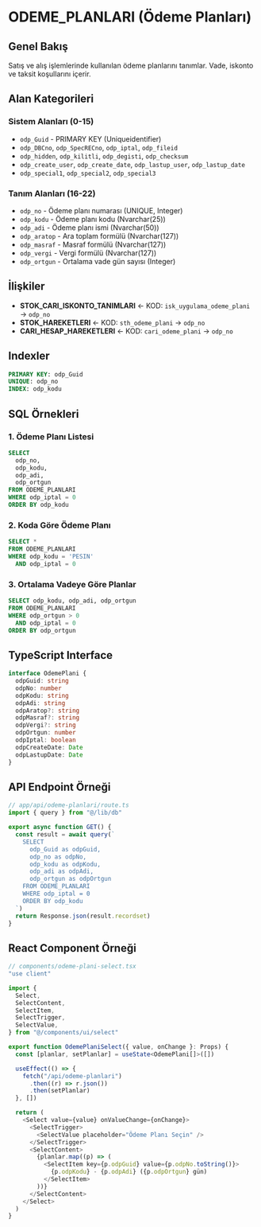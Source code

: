 # ODEME_PLANLARI (Ödeme Planları)

## Genel Bakış

Satış ve alış işlemlerinde kullanılan ödeme planlarını tanımlar. Vade, iskonto ve taksit koşullarını içerir.

## Alan Kategorileri

### Sistem Alanları (0-15)

- `odp_Guid` - PRIMARY KEY (Uniqueidentifier)
- `odp_DBCno`, `odp_SpecRECno`, `odp_iptal`, `odp_fileid`
- `odp_hidden`, `odp_kilitli`, `odp_degisti`, `odp_checksum`
- `odp_create_user`, `odp_create_date`, `odp_lastup_user`, `odp_lastup_date`
- `odp_special1`, `odp_special2`, `odp_special3`

### Tanım Alanları (16-22)

- `odp_no` - Ödeme planı numarası (UNIQUE, Integer)
- `odp_kodu` - Ödeme planı kodu (Nvarchar(25))
- `odp_adi` - Ödeme planı ismi (Nvarchar(50))
- `odp_aratop` - Ara toplam formülü (Nvarchar(127))
- `odp_masraf` - Masraf formülü (Nvarchar(127))
- `odp_vergi` - Vergi formülü (Nvarchar(127))
- `odp_ortgun` - Ortalama vade gün sayısı (Integer)

## İlişkiler

- **STOK_CARI_ISKONTO_TANIMLARI** ← KOD: `isk_uygulama_odeme_plani` → `odp_no`
- **STOK_HAREKETLERI** ← KOD: `sth_odeme_plani` → `odp_no`
- **CARI_HESAP_HAREKETLERI** ← KOD: `cari_odeme_plani` → `odp_no`

## Indexler

```sql
PRIMARY KEY: odp_Guid
UNIQUE: odp_no
INDEX: odp_kodu
```

## SQL Örnekleri

### 1. Ödeme Planı Listesi

```sql
SELECT
  odp_no,
  odp_kodu,
  odp_adi,
  odp_ortgun
FROM ODEME_PLANLARI
WHERE odp_iptal = 0
ORDER BY odp_kodu
```

### 2. Koda Göre Ödeme Planı

```sql
SELECT *
FROM ODEME_PLANLARI
WHERE odp_kodu = 'PESIN'
  AND odp_iptal = 0
```

### 3. Ortalama Vadeye Göre Planlar

```sql
SELECT odp_kodu, odp_adi, odp_ortgun
FROM ODEME_PLANLARI
WHERE odp_ortgun > 0
  AND odp_iptal = 0
ORDER BY odp_ortgun
```

## TypeScript Interface

```typescript
interface OdemePlani {
  odpGuid: string
  odpNo: number
  odpKodu: string
  odpAdi: string
  odpAratop?: string
  odpMasraf?: string
  odpVergi?: string
  odpOrtgun: number
  odpIptal: boolean
  odpCreateDate: Date
  odpLastupDate: Date
}
```

## API Endpoint Örneği

```typescript
// app/api/odeme-planlari/route.ts
import { query } from "@/lib/db"

export async function GET() {
  const result = await query(`
    SELECT 
      odp_Guid as odpGuid,
      odp_no as odpNo,
      odp_kodu as odpKodu,
      odp_adi as odpAdi,
      odp_ortgun as odpOrtgun
    FROM ODEME_PLANLARI
    WHERE odp_iptal = 0
    ORDER BY odp_kodu
  `)
  return Response.json(result.recordset)
}
```

## React Component Örneği

```typescript
// components/odeme-plani-select.tsx
"use client"

import {
  Select,
  SelectContent,
  SelectItem,
  SelectTrigger,
  SelectValue,
} from "@/components/ui/select"

export function OdemePlaniSelect({ value, onChange }: Props) {
  const [planlar, setPlanlar] = useState<OdemePlani[]>([])

  useEffect(() => {
    fetch("/api/odeme-planlari")
      .then((r) => r.json())
      .then(setPlanlar)
  }, [])

  return (
    <Select value={value} onValueChange={onChange}>
      <SelectTrigger>
        <SelectValue placeholder="Ödeme Planı Seçin" />
      </SelectTrigger>
      <SelectContent>
        {planlar.map((p) => (
          <SelectItem key={p.odpGuid} value={p.odpNo.toString()}>
            {p.odpKodu} - {p.odpAdi} ({p.odpOrtgun} gün)
          </SelectItem>
        ))}
      </SelectContent>
    </Select>
  )
}
```
